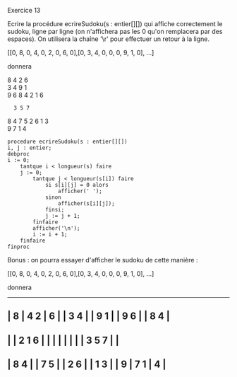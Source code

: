 Exercice 13

Ecrire la procédure ecrireSudoku(s : entier[][]) qui affiche correctement le sudoku, ligne par ligne (on n'affichera pas les 0 qu'on remplacera par des espaces). On utilisera la chaîne '\r' pour effectuer un retour à la ligne.

[[0, 8, 0, 4, 0, 2, 0, 6, 0],[0, 3, 4, 0, 0, 0, 9, 1, 0], ...]

donnera

  8   4   2   6  
  3 4       9 1  
9 6           8 4
      2 1 6      
                 
      3 5 7      
8 4           7 5
  2 6       1 3  
  9   7   1   4  

```
procedure ecrireSudoku(s : entier[][])
i, j : entier;
debproc
i := 0;
	tantque i < longueur(s) faire
	j := 0;
		tantque j < longueur(s[i]) faire
			si s[i][j] = 0 alors
				afficher(' ');
			sinon
				afficher(s[i][j]);
			finsi;
			j := j + 1;
		finfaire
		afficher('\n');
		i := i + 1;
	finfaire
finproc
```

Bonus : on pourra essayer d'afficher le sudoku de cette manière : 

[[0, 8, 0, 4, 0, 2, 0, 6, 0],[0, 3, 4, 0, 0, 0, 9, 1, 0], ...]

donnera

 -----------------------
|   8   | 4   2 |   6   |
|   3 4 |       | 9 1   |
| 9 6   |       |   8 4 |
 -----------------------
|       | 2 1 6 |       |
|       |       |       |
|       | 3 5 7 |       |
 -----------------------
| 8 4   |       |   7 5 |
|   2 6 |       | 1 3   |
|   9   | 7   1 |   4   |
 -----------------------